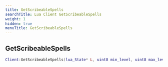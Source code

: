 ```yaml
---
title: GetScribeableSpells
searchTitle: Lua Client GetScribeableSpells
weight: 1
hidden: true
menuTitle: GetScribeableSpells
---
```

## GetScribeableSpells
```lua
Client:GetScribeableSpells(lua_State* L, uint8 min_level, uint8 max_level); -- unknown - object
```